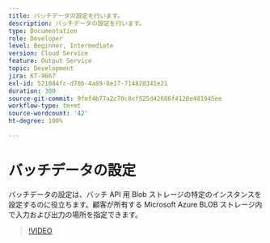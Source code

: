 ```yaml
---
title: バッチデータの設定を行います。
description: バッチデータの設定を行います。
type: Documentation
role: Developer
level: Beginner, Intermediate
version: Cloud Service
feature: Output Service
topic: Development
jira: KT-9667
exl-id: 521084fc-d70b-4a89-8e17-714820341e21
duration: 300
source-git-commit: 9fef4b77a2c70c8cf525d42686f4120e481945ee
workflow-type: tm+mt
source-wordcount: '42'
ht-degree: 100%

---
```


# バッチデータの設定

バッチデータの設定は、バッチ API 用 Blob ストレージの特定のインスタンスを設定するのに役立ちます。顧客が所有する Microsoft Azure BLOB ストレージ内で入力および出力の場所を指定できます。

>[!VIDEO](https://video.tv.adobe.com/v/340128?quality=12&learn=on)
